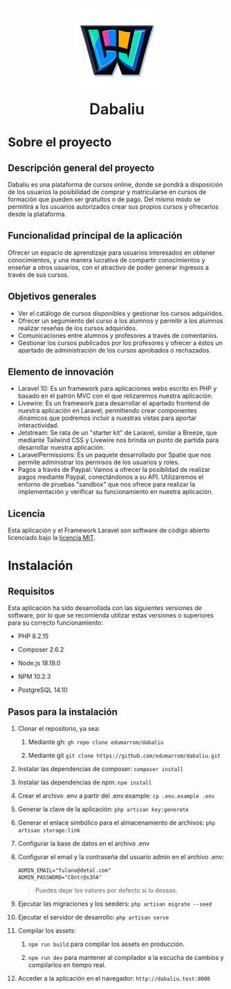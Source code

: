 <p align="center"><img src="./storage/app/public/dabaliu_logo.png" width="200" alt="Laravel Logo"></p>

<p align="center" style="text-align:center;">
<span style="font-size: 2.5em; font-weight: 600;">Dabaliu</span>
</p>

# Sobre el proyecto

## Descripción general del proyecto

Dabaliu es una plataforma de cursos online, donde se pondrá a disposición de los usuarios la posibilidad de comprar y matricularse en cursos de formación que pueden ser gratuitos o de pago. Del mismo modo se permitirá a los usuarios autorizados crear sus propios cursos y ofrecerlos desde la plataforma.

## Funcionalidad principal de la aplicación

Ofrecer un espacio de aprendizaje para usuarios interesados en obtener conocimientos, y una manera lucrativa de compartir conocimientos y enseñar a otros usuarios, con el atractivo de poder generar ingresos a través de sus cursos.

## Objetivos generales

- Ver el catálogo de cursos disponibles y gestionar los cursos adquiridos.
- Ofrecer un segumiento del curso a los alumnos y permitir a los alumnos realizar reseñas de los cursos adquiridos.
- Comunicaciones entre alumnos y profesores a través de comentarios.
- Gestionar los cursos publicados por los profesores y ofrecer a éstos un apartado de administración de los cursos aprobados o rechazados.

## Elemento de innovación

- Laravel 10: Es un framework para aplicaciones webs escrito en PHP y basado en el patrón MVC con el que relizaremos nuestra aplicación.
- Livewire: Es un framework para desarrollar el apartado frontend de nuestra aplicación en Laravel, permitiendo crear componentes dinámicos que podremos incluir a nuestras vistas para aportar interactividad.
- Jetstream: Se rata de un "starter kit" de Laravel, similar a Breeze, que mediante Tailwind CSS y Livewire nos brinda un punto de partida para desarrollar nuestra aplicación.
- LaravelPermissions: Es un paquete desarrollado por Spatie que nos permite administrar los permisos de los usuarios y roles.
- Pagos a través de Paypal: Vamos a ofrecer la posibildad de realizar pagos mediante Paypal, conectándonos a su API. Utilizaremos el entorno de pruebas "sandbox" que nos ofrece para realizar la implementación y verificar su funcionamiento en nuestra aplicación.

## Licencia

Esta aplicación y el Framework Laravel son software de código abierto licenciado bajo la [licencia MIT](https://opensource.org/licenses/MIT).

# Instalación

## Requisitos

Esta aplicación ha sido desarrollada con las siguientes versiones de software, por lo que se recomienda utilizar estas versiones o superiores para su correcto funcionamiento:

- PHP 8.2.15

- Composer 2.6.2

- Node.js 18.19.0

- NPM 10.2.3

- PostgreSQL 14.10

## Pasos para la instalación
1. Clonar el repositorio, ya sea:

    1. Mediante gh: `gh repo clone edumarrom/dabaliu`

    2. Mediante git `git clone https://github.com/edumarrom/dabaliu.git`

2. Instalar las dependencias de composer: `composer install`

3. Instalar las dependencias de npm: `npm install`

4. Crear el archivo .env a partir del .env.example: `cp .env.example .env`

5. Generar la clave de la aplicación: `php artisan key:generate`

6. Generar el enlace simbólico para el almacenamiento de archivos: `php artisan storage:link`

7. Configurar la base de datos en el archivo .env

8. Configurar el email y la contraseña del usuario admin en el archivo .env:

    ```env
    ADMIN_EMAIL="fulano@detal.com"
    ADMIN_PASSWORD="C0ntr@s3ñA"
    ```
    > Puedes dejar los valores por defecto si lo deseas.

9. Ejecutar las migraciones y los seeders: `php artisan migrate --seed`

10. Ejecutar el servidor de desarrollo: `php artisan serve`

11. Compilar los assets:

    1. `npm run build` para compilar los assets en producción.

    2. `npm run dev` para mantener al compilador a la escucha de cambios y compilarlos en tiempo real.

12. Acceder a la aplicación en el navegador: `http://dabaliu.test:8000`
